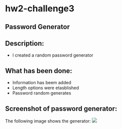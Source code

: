 # hw2-challenge3

## Password Generator

## Description:

- I created a random password generator

## What has been done:

- Information has beem added
- Length options were etasblished 
- Password random generates 

## Screenshot of password generator:

The following image shows the generator:
<img
src="./Develop/pw.png">
